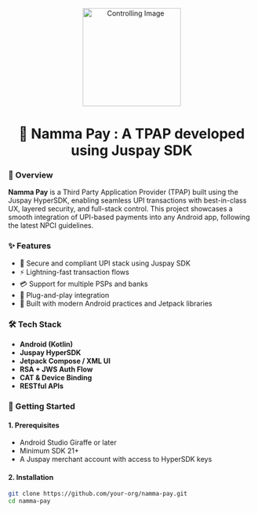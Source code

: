 <div align="center"> 
  <img src="https://github.com/user-attachments/assets/b037c1a5-14b3-4d7c-b50b-3e0247073cac" alt="Controlling Image" width="200"/> 
  
  <h1 align="center">🚀 Namma Pay : A TPAP developed using Juspay SDK</h1>
</div>

### 📘 Overview

**Namma Pay** is a Third Party Application Provider (TPAP) built using the Juspay HyperSDK, enabling seamless UPI transactions with best-in-class UX, layered security, and full-stack control. This project showcases a smooth integration of UPI-based payments into any Android app, following the latest NPCI guidelines.

### ✨ Features

- 🔐 Secure and compliant UPI stack using Juspay SDK
- ⚡ Lightning-fast transaction flows
- 💳 Support for multiple PSPs and banks
- 🧩 Plug-and-play integration
- 📱 Built with modern Android practices and Jetpack libraries

### 🛠 Tech Stack

- **Android (Kotlin)**
- **Juspay HyperSDK**
- **Jetpack Compose / XML UI**
- **RSA + JWS Auth Flow**
- **CAT & Device Binding**
- **RESTful APIs**

### 🚀 Getting Started

#### 1. Prerequisites

- Android Studio Giraffe or later
- Minimum SDK 21+
- A Juspay merchant account with access to HyperSDK keys

#### 2. Installation

```bash
git clone https://github.com/your-org/namma-pay.git
cd namma-pay
